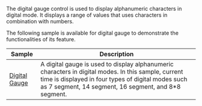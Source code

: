 The digital gauge control is used to display alphanumeric characters in digital mode. It displays a range of values that uses characters in combination with numbers.

The following sample is available for digital gauge to demonstrate the functionalities of its feature.

| Sample | Description |
| ------ | ----------- |
| [Digital Gauge](DigitalGauge.cs)| A digital gauge is used to display alphanumeric characters in digital modes. In this sample, current time is displayed in four types of digital modes such as 7 segment, 14 segment, 16 segment, and 8*8 segment. |

